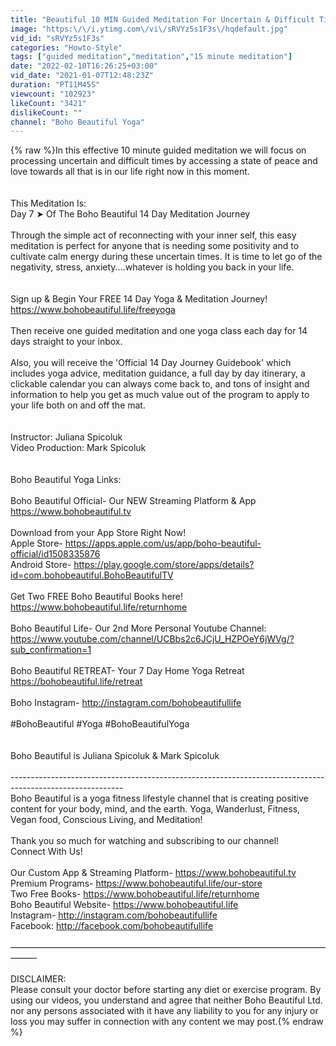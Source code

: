 ```yaml
---
title: "Beautiful 10 MIN Guided Meditation For Uncertain & Difficult Times"
image: "https:\/\/i.ytimg.com\/vi\/sRVYz5s1F3s\/hqdefault.jpg"
vid_id: "sRVYz5s1F3s"
categories: "Howto-Style"
tags: ["guided meditation","meditation","15 minute meditation"]
date: "2022-02-10T16:26:25+03:00"
vid_date: "2021-01-07T12:48:23Z"
duration: "PT11M45S"
viewcount: "102923"
likeCount: "3421"
dislikeCount: ""
channel: "Boho Beautiful Yoga"
---
```

{% raw %}In this effective 10 minute guided meditation we will focus on processing uncertain and difficult times by accessing a state of peace and love towards all that is in our life right now in this moment.<br /><br /><br />This Meditation Is: <br />Day 7 ➤ Of The Boho Beautiful 14 Day Meditation Journey<br /><br />Through the simple act of reconnecting with your inner self, this easy meditation is perfect for anyone that is needing some positivity and to cultivate calm energy during these uncertain times. It is time to let go of the negativity, stress, anxiety....whatever is holding you back in your life.<br /><br /><br />Sign up &amp; Begin Your FREE 14 Day Yoga &amp; Meditation Journey! <br /><a rel="nofollow" target="blank" href="https://www.bohobeautiful.life/freeyoga">https://www.bohobeautiful.life/freeyoga</a><br /><br />Then receive one guided meditation and one yoga class each day for 14 days straight to your inbox.<br /><br />Also, you will receive the 'Official 14 Day Journey Guidebook' which includes yoga advice, meditation guidance, a full day by day itinerary, a clickable calendar you can always come back to, and tons of insight and information to help you get as much value out of the program to apply to your life both on and off the mat. <br /><br /><br />Instructor: Juliana Spicoluk<br />Video Production: Mark Spicoluk<br /><br /><br />Boho Beautiful Yoga Links:<br /><br />Boho Beautiful Official- Our NEW Streaming Platform &amp; App<br /><a rel="nofollow" target="blank" href="https://www.bohobeautiful.tv">https://www.bohobeautiful.tv</a><br /><br />Download from your App Store Right Now!<br />Apple Store- <a rel="nofollow" target="blank" href="https://apps.apple.com/us/app/boho-beautiful-official/id1508335876">https://apps.apple.com/us/app/boho-beautiful-official/id1508335876</a> <br />Android Store- <a rel="nofollow" target="blank" href="https://play.google.com/store/apps/details?id=com.bohobeautiful.BohoBeautifulTV">https://play.google.com/store/apps/details?id=com.bohobeautiful.BohoBeautifulTV</a><br /><br />Get Two FREE Boho Beautiful Books here!<br /><a rel="nofollow" target="blank" href="https://www.bohobeautiful.life/returnhome">https://www.bohobeautiful.life/returnhome</a><br /><br />Boho Beautiful Life- Our 2nd More Personal Youtube Channel:<br /><a rel="nofollow" target="blank" href="https://www.youtube.com/channel/UCBbs2c6JCjU_HZPOeY6jWVg/?sub_confirmation=1">https://www.youtube.com/channel/UCBbs2c6JCjU_HZPOeY6jWVg/?sub_confirmation=1</a><br /><br />Boho Beautiful RETREAT- Your 7 Day Home Yoga Retreat<br /><a rel="nofollow" target="blank" href="https://bohobeautiful.life/retreat">https://bohobeautiful.life/retreat</a><br /><br />Boho Instagram- <a rel="nofollow" target="blank" href="http://instagram.com/bohobeautifullife">http://instagram.com/bohobeautifullife</a><br /><br />#BohoBeautiful #Yoga #BohoBeautifulYoga<br /><br /><br />Boho Beautiful is Juliana Spicoluk &amp; Mark Spicoluk<br /><br />----------------------------------------------------------------------------------------------------------<br />Boho Beautiful is a yoga fitness lifestyle channel that is creating positive content for your body, mind, and the earth. Yoga, Wanderlust, Fitness, Vegan food, Conscious Living, and Meditation!<br /><br />Thank you so much for watching and subscribing to our channel! <br />Connect With Us!<br /><br />Our Custom App &amp; Streaming Platform- <a rel="nofollow" target="blank" href="https://www.bohobeautiful.tv">https://www.bohobeautiful.tv</a><br />Premium Programs- <a rel="nofollow" target="blank" href="https://www.bohobeautiful.life/our-store">https://www.bohobeautiful.life/our-store</a><br />Two Free Books- <a rel="nofollow" target="blank" href="https://www.bohobeautiful.life/returnhome">https://www.bohobeautiful.life/returnhome</a><br />Boho Beautiful Website- <a rel="nofollow" target="blank" href="https://www.bohobeautiful.life">https://www.bohobeautiful.life</a><br />Instagram- <a rel="nofollow" target="blank" href="http://instagram.com/bohobeautifullife">http://instagram.com/bohobeautifullife</a><br />Facebook: <a rel="nofollow" target="blank" href="http://facebook.com/bohobeautifullife">http://facebook.com/bohobeautifullife</a><br /><br />———————————————————————————————————————<br /><br />DISCLAIMER:<br />Please consult your doctor before starting any diet or exercise program. By using our videos, you understand and agree that neither Boho Beautiful Ltd. nor any persons associated with it have any liability to you for any injury or loss you may suffer in connection with any content we may post.{% endraw %}
